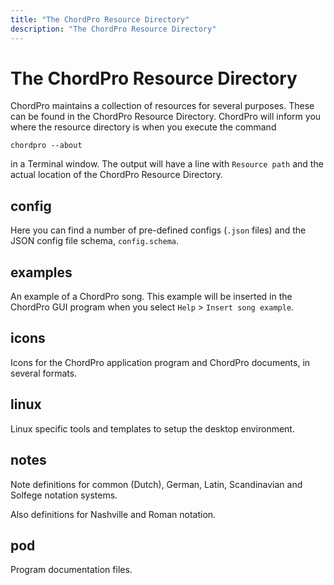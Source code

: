 ```yaml
---
title: "The ChordPro Resource Directory"
description: "The ChordPro Resource Directory"
---
```


# The ChordPro Resource Directory

ChordPro maintains a collection of resources for several purposes.
These can be found in the ChordPro Resource Directory. ChordPro will
inform you where the resource directory is when you execute the
command

    chordpro --about

in a Terminal window. The output will have a line with `Resource path`
and the actual location of the ChordPro Resource Directory.

## config

Here you can find a number of pre-defined configs (`.json` files) and
the JSON config file schema, `config.schema`.

## examples

An example of a ChordPro song. This example will be inserted in the
ChordPro GUI program when you select `Help` > `Insert song example`.

## icons

Icons for the ChordPro application program and ChordPro documents, in
several formats.

## linux

Linux specific tools and templates to setup the desktop environment.

## notes

Note definitions for common (Dutch), German, Latin, Scandinavian and
Solfege notation systems.

Also definitions for Nashville and Roman notation.

## pod

Program documentation files.



    

